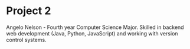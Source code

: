 # Project 2
Angelo Nelson - Fourth year Computer Science Major. Skilled in backend web development (Java, Python, JavaScript) and working with version control systems. 